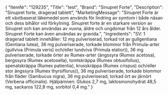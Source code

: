 {
  "ItemNr": "129235",
  "Title": "test",
  "Brand": "Sinupret Forte",
  "Description": "Sinupret forte, dragerad tablett",
  "MarketingMessage": "Sinupret Forte är ett växtbaserat läkemedel som används för lindring av symtom i både näsan och dess bihålor vid förkylning. Sinupret forte är en starkare version av Sinupret och kan användas av vuxna, äldre och ungdomar från 12 års ålder. Sinupret Forte kan även användas av gravida.",
  "Ingredients": "SV: 1 dragerad tablett innehåller: 12 mg pulveriserad, torkad rot av gullgentiana (Gentiana lutea), 36 mg pulveriserade, torkade blommor från Primula-arter (gullviva (Primula veris) och/eller lundviva (Primula elatior)), 36 mg pulveriserade, torkade örter av Rumex-arter (ängssyra (Rumex acetosa), bergssyra (Rumex acetosella), tomtskräppa (Rumex obtusifolius), spenatskräppa (Rumex patientia), krusskräppa (Rumex crispus) och/eller stor ängssyra (Rumex thyrsiflorus)), 36 mg pulveriserade, torkade blommor från fläder (Sambucus nigra), 36 mg pulveriserad, torkad ört av järnört (Verbena officinalis). Hjälpämnen: Glukos 2,7 mg, laktosmonohydrat 48,5 mg, sackaros 122,8 mg, sorbitol 0,4 mg."
}